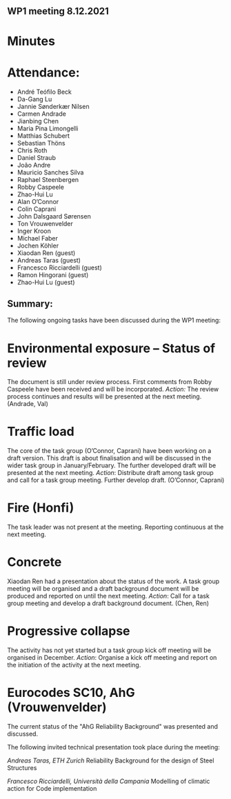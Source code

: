 ## WP1 meeting 8.12.2021

# Minutes

# Attendance:

* André Teófilo Beck
* Da-Gang Lu
* Jannie Sønderkær Nilsen
* Carmen Andrade
* Jianbing Chen
* Maria Pina Limongelli
* Matthias Schubert
* Sebastian Thöns
* Chris Roth
* Daniel Straub
* João Andre
* Mauricio Sanches Silva
* Raphael Steenbergen
* Robby Caspeele
* Zhao-Hui Lu
* Alan O’Connor
* Colin Caprani
* John Dalsgaard Sørensen
* Ton Vrouwenvelder
* Inger Kroon
* Michael Faber
* Jochen Köhler
* Xiaodan Ren (guest)
* Andreas Taras (guest)
* Francesco Ricciardelli (guest)
* Ramon Hingorani (guest)
* Zhao-Hui Lu (guest)

## Summary:

The following ongoing tasks have been discussed during the WP1 meeting:


# Environmental exposure – Status of review
The document is still under review process. First comments from Robby Caspeele have been received and will be incorporated. 
*Action:* The review process continues and results will be presented at the next meeting. (Andrade, Val)

# Traffic load 
The core of the task group (O’Connor, Caprani) have been working on a draft version. This draft is about finalisation and will be discussed in the wider task group in January/February. The further developed draft will be presented at the next meeting.
*Action*: Distribute draft among task group and call for a task group meeting. Further develop draft. (O’Connor, Caprani)

# Fire (Honfi)
The task leader was not present at the meeting. Reporting continuous at the next meeting.

# Concrete 
Xiaodan Ren had a presentation about the status of the work. A task group meeting will be organised and a draft background document will be produced and reported on until the next meeting.
*Action*: Call for a task group meeting and develop a draft background document. (Chen, Ren)

# Progressive collapse 
The activity has not yet started but a task group kick off meeting will be organised in December. 
*Action*: Organise a kick off meeting and report on the initiation of the activity at the next meeting. 


# Eurocodes SC10, AhG (Vrouwenvelder)
The current status of the "AhG Reliability Background" was presented and discussed. 

The following invited technical presentation took place during the meeting:

*Andreas Taras, ETH Zurich*
Reliability Background for the design of Steel Structures

*Francesco Ricciardelli, Università della Campania*
Modelling of climatic action for Code implementation


> 